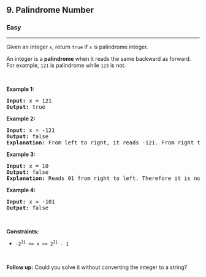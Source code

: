 <h2>9. Palindrome Number</h2><h3>Easy</h3><hr><div style="user-select: auto;"><p style="user-select: auto;">Given an integer <code style="user-select: auto;">x</code>, return <code style="user-select: auto;">true</code> if <code style="user-select: auto;">x</code> is palindrome integer.</p>

<p style="user-select: auto;">An integer is a <strong style="user-select: auto;">palindrome</strong> when it reads the same backward as forward. For example, <code style="user-select: auto;">121</code> is palindrome while <code style="user-select: auto;">123</code> is not.</p>

<p style="user-select: auto;">&nbsp;</p>
<p style="user-select: auto;"><strong style="user-select: auto;">Example 1:</strong></p>

<pre style="user-select: auto;"><strong style="user-select: auto;">Input:</strong> x = 121
<strong style="user-select: auto;">Output:</strong> true
</pre>

<p style="user-select: auto;"><strong style="user-select: auto;">Example 2:</strong></p>

<pre style="user-select: auto;"><strong style="user-select: auto;">Input:</strong> x = -121
<strong style="user-select: auto;">Output:</strong> false
<strong style="user-select: auto;">Explanation:</strong> From left to right, it reads -121. From right to left, it becomes 121-. Therefore it is not a palindrome.
</pre>

<p style="user-select: auto;"><strong style="user-select: auto;">Example 3:</strong></p>

<pre style="user-select: auto;"><strong style="user-select: auto;">Input:</strong> x = 10
<strong style="user-select: auto;">Output:</strong> false
<strong style="user-select: auto;">Explanation:</strong> Reads 01 from right to left. Therefore it is not a palindrome.
</pre>

<p style="user-select: auto;"><strong style="user-select: auto;">Example 4:</strong></p>

<pre style="user-select: auto;"><strong style="user-select: auto;">Input:</strong> x = -101
<strong style="user-select: auto;">Output:</strong> false
</pre>

<p style="user-select: auto;">&nbsp;</p>
<p style="user-select: auto;"><strong style="user-select: auto;">Constraints:</strong></p>

<ul style="user-select: auto;">
	<li style="user-select: auto;"><code style="user-select: auto;">-2<sup style="user-select: auto;">31</sup>&nbsp;&lt;= x &lt;= 2<sup style="user-select: auto;">31</sup>&nbsp;- 1</code></li>
</ul>

<p style="user-select: auto;">&nbsp;</p>
<strong style="user-select: auto;">Follow up:</strong> Could you solve it without converting the integer to a string?</div>